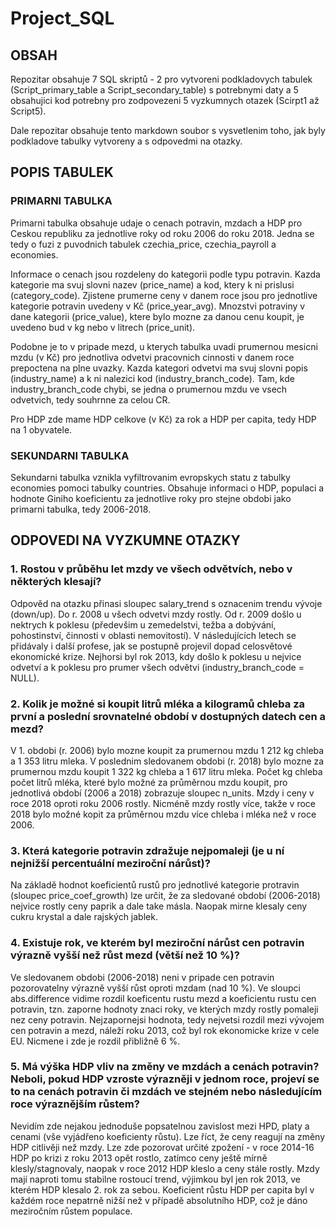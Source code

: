 # Project_SQL

## OBSAH
Repozitar obsahuje 7 SQL skriptů - 2 pro vytvoreni podkladovych tabulek (Script_primary_table a Script_secondary_table) s potrebnymi daty a 5 obsahujici kod potrebny pro zodpovezeni 5 vyzkumnych otazek (Scirpt1 až Script5).

Dale repozitar obsahuje tento markdown soubor s vysvetlenim toho, jak byly podkladove tabulky vytvoreny a s odpovedmi na otazky.

## POPIS TABULEK
### PRIMARNI TABULKA
Primarni tabulka obsahuje udaje o cenach potravin, mzdach a HDP pro Ceskou republiku za jednotlive roky od roku 2006 do roku 2018. 
Jedna se tedy o fuzi z puvodnich tabulek czechia_price, czechia_payroll a economies. 

Informace o cenach jsou rozdeleny do kategorii podle typu potravin. Kazda kategorie ma svuj slovni nazev (price_name) a kod, ktery k ni prislusi (category_code). Zjistene prumerne ceny v danem roce jsou pro jednotlive kategorie potravin uvedeny v Kč (price_year_avg). 
Mnozstvi potraviny v dane kategorii (price_value), ktere bylo mozne za danou cenu koupit, je uvedeno bud v kg nebo v litrech (price_unit).

Podobne je to v pripade mezd, u kterych tabulka uvadi prumernou mesicni mzdu (v Kč) pro jednotliva odvetvi pracovnich cinnosti v danem roce prepoctena na plne uvazky. Kazda kategori odvetvi ma svuj slovni popis (industry_name) a k ni nalezici kod (industry_branch_code).
Tam, kde industry_branch_code chybi, se jedna o prumernou mzdu ve vsech odvetvich, tedy souhrnne za celou CR.  

Pro HDP zde mame HDP celkove (v Kč) za rok a HDP per capita, tedy HDP na 1 obyvatele. 

### SEKUNDARNI TABULKA
Sekundarni tabulka vznikla vyfiltrovanim evropskych statu z tabulky economies pomoci tabulky countries. Obsahuje informaci o HDP, populaci a hodnote Giniho koeficientu za jednotlive roky pro stejne obdobi jako primarni tabulka, tedy 2006-2018.

## ODPOVEDI NA VYZKUMNE OTAZKY
### 1. Rostou v průběhu let mzdy ve všech odvětvích, nebo v některých klesají?
Odpověd na otazku přinasi sloupec salary_trend s oznacenim trendu vývoje (down/up).
Do r. 2008 u všech odvetvi mzdy rostly.
Od r. 2009 došlo u nektrych k poklesu (předevšim u zemedelstvi, težba a dobývání, pohostinství, činnosti v oblasti nemovitostí). 
V následujících letech se přidávaly i další profese, jak se postupně projevil dopad celosvětové ekonomické krize.
Nejhorsi byl rok 2013, kdy došlo k poklesu u nejvice odvetví a k poklesu pro prumer všech odvětvi (industry_branch_code = NULL).

### 2. Kolik je možné si koupit litrů mléka a kilogramů chleba za první a poslední srovnatelné období v dostupných datech cen a mezd?
V 1. obdobi (r. 2006) bylo mozne koupit za prumernou mzdu 1 212 kg chleba a 1 353 litru mleka.
V poslednim sledovanem obdobi (r. 2018) bylo mozne za prumernou mzdu koupit 1 322 kg chleba a 1 617 litru mleka.
Počet kg chleba počet litrů mléka, které bylo možné za průměrnou mzdu koupit, pro jednotlivá období (2006 a 2018) zobrazuje sloupec n_units.
Mzdy i ceny v roce 2018 oproti roku 2006 rostly. Nicméně mzdy rostly více, takže v roce 2018 bylo možné kopit za průměrnou mzdu více chleba i mléka než v roce 2006.

### 3.	Která kategorie potravin zdražuje nejpomaleji (je u ní nejnižší percentuální meziroční nárůst)? 
Na základě hodnot koeficientů rustů pro jednotlivé kategorie protravin (sloupec price_coef_growth) lze určit, že za sledované období (2006-2018) nejvice rostly ceny paprik a dale take másla. Naopak mirne klesaly ceny cukru krystal a dale rajských jablek.

### 4.	Existuje rok, ve kterém byl meziroční nárůst cen potravin výrazně vyšší než růst mezd (větší než 10 %)?
Ve sledovanem obdobi (2006-2018) neni v pripade cen potravin pozorovatelny výrazně vyšší růst oproti mzdam (nad 10 %). 
Ve sloupci abs.difference vidime rozdil koeficentu rustu mezd a koeficientu rustu cen potravin, tzn. zaporne hodnoty znaci roky, ve kterých mzdy rostly pomaleji nez ceny potravin. 
Nejzapornejsi hodnota, tedy nejvetsi rozdil mezi vývojem cen potravin a mezd, náleží roku 2013, což byl rok ekonomicke krize v cele EU. Nicmene i zde je rozdil přibližně 6 %.

### 5.	Má výška HDP vliv na změny ve mzdách a cenách potravin? Neboli, pokud HDP vzroste výrazněji v jednom roce, projeví se to na cenách potravin či mzdách ve stejném nebo následujícím roce výraznějším růstem?
Nevidím zde nejakou jednoduše popsatelnou zavislost mezi HPD, platy a cenami (vše vyjádřeno koeficienty růstu). 
Lze říct, že ceny reagují na změny HDP citlivěji než mzdy. Lze zde pozorovat určité zpožení - v roce 2014-16 HDP po krizi z roku 2013 opět rostlo, zatímco ceny ještě mírně klesly/stagnovaly, naopak v roce 2012 HDP kleslo a ceny stále rostly. 
Mzdy mají naproti tomu stabilne rostoucí trend, výjimkou byl jen rok 2013, ve kterém HDP klesalo 2. rok za sebou.
Koeficient růstu HDP per capita byl v každém roce nepatrně nižší než v případě absolutního HDP, což je dáno meziročním růstem populace. 

